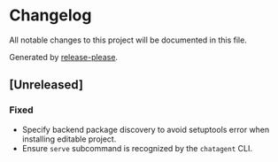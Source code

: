 # Changelog

All notable changes to this project will be documented in this file.

Generated by [release-please](https://github.com/googleapis/release-please).

## [Unreleased]
### Fixed
- Specify backend package discovery to avoid setuptools error when installing editable project.
- Ensure `serve` subcommand is recognized by the `chatagent` CLI.
